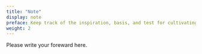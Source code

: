 ```yaml
---
title: "Note"
display: note
preface: Keep track of the inspiration, basis, and test for cultivating Three4Th.
weight: 2
---
```


Please write your foreward here.

<!----------------------ATTENTION----------------------------

display: entry, card, book, timeline.

Please follow the specific kind of archetypes in the case of display below:

    case: entry, card, timeline
        
        `hugo new --kind post <dir>/<title>`
        eg: hugo new --kind post essays/database
    
    case: book
        
        `hugo new --kind book <dir>/<title>`
        eg: hugo new --kind book library/database 

------------------------------------------------------------> 


